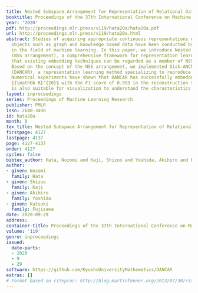 ```yaml
---
title: Nested Subspace Arrangement for Representation of Relational Data
booktitle: Proceedings of the 37th International Conference on Machine Learning
year: '2020'
pdf: http://proceedings.mlr.press/v119/hata20a/hata20a.pdf
url: http://proceedings.mlr.press/v119/hata20a.html
abstract: Studies of acquiring appropriate continuous representations of a discrete
  objects such as graph and knowledge based data have been conducted by many researches
  in the field of machine learning. In this paper, we introduce Nested SubSpace arrangement
  (NSS arrangement), a comprehensive framework for representation learning. We show
  that existing embedding techniques can be regarded as a member of NSS arrangement.
  Based on the concept of the NSS arrangement, we implemented Disk-ANChor ARrangement
  (DANCAR), a representation learning method specializing to reproduce general graphs.
  Numerical experiments have shown that DANCAR has successfully embedded WordNet in
  ${\mathbb R}^{20}$ with the F1 score of 0.993 in the reconstruction task. DANCAR
  is also suitable for visualization to understand the characteristics of graph.
layout: inproceedings
series: Proceedings of Machine Learning Research
publisher: PMLR
issn: 2640-3498
id: hata20a
month: 0
tex_title: Nested Subspace Arrangement for Representation of Relational Data
firstpage: 4127
lastpage: 4137
page: 4127-4137
order: 4127
cycles: false
bibtex_author: Hata, Nozomi and Kaji, Shizuo and Yoshida, Akihiro and Fujisawa, Katsuki
author:
- given: Nozomi
  family: Hata
- given: Shizuo
  family: Kaji
- given: Akihiro
  family: Yoshida
- given: Katsuki
  family: Fujisawa
date: 2020-09-29
address: 
container-title: Proceedings of the 37th International Conference on Machine Learning
volume: '119'
genre: inproceedings
issued:
  date-parts:
  - 2020
  - 9
  - 29
software: https://github.com/KyushuUniversityMathematics/DANCAR
extras: []
# Format based on citeproc: http://blog.martinfenner.org/2013/07/30/citeproc-yaml-for-bibliographies/
---
```

